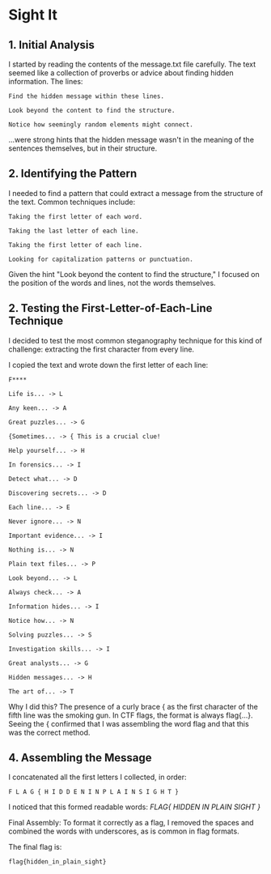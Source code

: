 # Sight It

## 1. Initial Analysis

I started by reading the contents of the message.txt file carefully. The text seemed like a collection of proverbs or advice about finding hidden information. The lines:

    Find the hidden message within these lines.

    Look beyond the content to find the structure.

    Notice how seemingly random elements might connect.

...were strong hints that the hidden message wasn't in the meaning of the sentences themselves, but in their structure.

## 2. Identifying the Pattern

I needed to find a pattern that could extract a message from the structure of the text. Common techniques include:

    Taking the first letter of each word.

    Taking the last letter of each line.

    Taking the first letter of each line.

    Looking for capitalization patterns or punctuation.

Given the hint "Look beyond the content to find the structure," I focused on the position of the words and lines, not the words themselves.

## 2. Testing the First-Letter-of-Each-Line Technique

I decided to test the most common steganography technique for this kind of challenge: extracting the first character from every line.

I copied the text and wrote down the first letter of each line:

    F****

    Life is... -> L

    Any keen... -> A

    Great puzzles... -> G

    {Sometimes... -> { This is a crucial clue!

    Help yourself... -> H

    In forensics... -> I

    Detect what... -> D

    Discovering secrets... -> D

    Each line... -> E

    Never ignore... -> N

    Important evidence... -> I

    Nothing is... -> N

    Plain text files... -> P

    Look beyond... -> L

    Always check... -> A

    Information hides... -> I

    Notice how... -> N

    Solving puzzles... -> S

    Investigation skills... -> I

    Great analysts... -> G

    Hidden messages... -> H

    The art of... -> T

Why I did this? The presence of a curly brace { as the first character of the fifth line was the smoking gun. In CTF flags, the format is always flag{...}. Seeing the { confirmed that I was assembling the word flag and that this was the correct method.

## 4. Assembling the Message

I concatenated all the first letters I collected, in order:

    F L A G { H I D D E N I N P L A I N S I G H T }

I noticed that this formed readable words: *FLAG{ HIDDEN IN PLAIN SIGHT }*

Final Assembly: To format it correctly as a flag, I removed the spaces and combined the words with underscores, as is common in flag formats.

The final flag is:

    flag{hidden_in_plain_sight}

